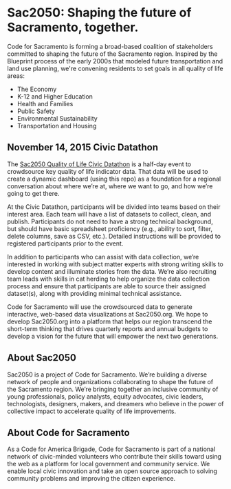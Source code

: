 # Sac2050: Shaping the future of Sacramento, together.

Code for Sacramento is forming a broad-based coalition of stakeholders committed to shaping the future of the Sacramento region. Inspired by the Blueprint process of the early 2000s that modeled future transportation and land use planning, we're convening residents to set goals in all quality of life areas:
- The Economy
- K-12 and Higher Education
- Health and Families
- Public Safety
- Environmental Sustainability
- Transportation and Housing


## November 14, 2015 Civic Datathon
The [Sac2050 Quality of Life Civic Datathon](https://www.eventbrite.com/e/sac2050-quality-of-life-civic-datathon-tickets-19245356379) is a half-day event to crowdsource key quality of life indicator data. That data will be used to create a dynamic dashboard (using this repo) as a foundation for a regional conversation about where we’re at, where we want to go, and how we’re going to get there.

At the Civic Datathon, participants will be divided into teams based on their interest area. Each team will have a list of datasets to collect, clean, and publish. Participants do not need to have a strong technical background, but should have basic spreadsheet proficiency (e.g., ability to sort, filter, delete columns, save as CSV, etc.). Detailed instructions will be provided to registered participants prior to the event.

In addition to participants who can assist with data collection, we’re interested in working with subject matter experts with strong writing skills to develop content and illuminate stories from the data. We’re also recruiting team leads with skills in cat herding to help organize the data collection process and ensure that participants are able to source their assigned dataset(s), along with providing minimal technical assistance.

Code for Sacramento will use the crowdsourced data to generate interactive, web-based data visualizations at Sac2050.org. We hope to develop Sac2050.org into a platform that helps our region transcend the short-term thinking that drives quarterly reports and annual budgets to develop a vision for the future that will empower the next two generations.

## About Sac2050
Sac2050 is a project of Code for Sacramento. We’re building a diverse network of people and organizations collaborating to shape the future of the Sacramento region. We’re bringing together an inclusive community of young professionals, policy analysts, equity advocates, civic leaders, technologists, designers, makers, and dreamers who believe in the power of collective impact to accelerate quality of life improvements.

## About Code for Sacramento
As a Code for America Brigade, Code for Sacramento is part of a national network of civic-minded volunteers who contribute their skills toward using the web as a platform for local government and community service. We enable local civic innovation and take an open source approach to solving community problems and improving the citizen experience.
